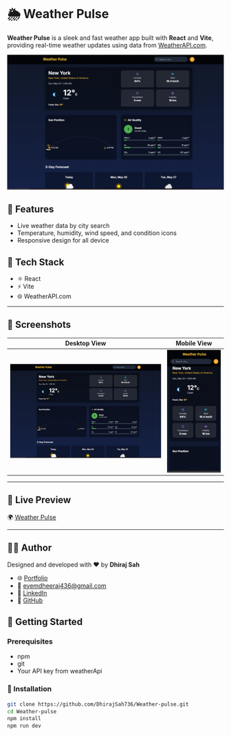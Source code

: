 # 🌦️ Weather Pulse

**Weather Pulse** is a sleek and fast weather app built with **React** and **Vite**, providing real-time weather updates using data from [WeatherAPI.com](https://www.weatherapi.com/).

![Preview](./src/image/weatherPulse(Desktop).jpg)

## 🚀 Features

- Live weather data by city search
- Temperature, humidity, wind speed, and condition icons
- Responsive design for all device

## 🔧 Tech Stack

- ⚛️ React
- ⚡ Vite
- 🌐 WeatherAPI.com

---

## 📸 Screenshots

| Desktop View | Mobile View |
|--------------|-------------|
| ![Desktop](./src/image/weatherPulse(Desktop).jpg) | ![Mobile](./src/image/WeatherPulse(Mobile).jpg) |

---

## 📸 Live Preview

🌍 [Weather Pulse](https://weather-pulse-one.vercel.app)  

---

## 🧑‍💻 Author

Designed and developed with ❤️ by **Dhiraj Sah**

- 🌐 [Portfolio](https://www.dhirajsah99.com.np)
- 📧 eyemdheeraj436@gmail.com
- 💼 [LinkedIn](https://www.linkedin.com/in/dhiraj-sah-7a3522220/)
- 🐙 [GitHub](https://github.com/DhirajSah736)

## 🧪 Getting Started

### Prerequisites

- npm
- git 
- Your API key from weatherApi

### 🔧 Installation

```bash
git clone https://github.com/DhirajSah736/Weather-pulse.git
cd Weather-pulse
npm install
npm run dev